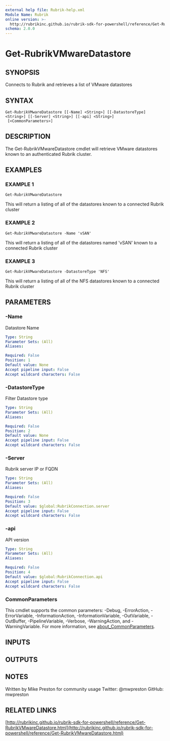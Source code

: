 ```yaml
---
external help file: Rubrik-help.xml
Module Name: Rubrik
online version: >-
  http://rubrikinc.github.io/rubrik-sdk-for-powershell/reference/Get-RubrikVMwareDatastore.html
schema: 2.0.0
---
```


# Get-RubrikVMwareDatastore

## SYNOPSIS

Connects to Rubrik and retrieves a list of VMware datastores

## SYNTAX

```text
Get-RubrikVMwareDatastore [[-Name] <String>] [[-DatastoreType] <String>] [[-Server] <String>] [[-api] <String>]
 [<CommonParameters>]
```

## DESCRIPTION

The Get-RubrikVMwareDatastore cmdlet will retrieve VMware datastores known to an authenticated Rubrik cluster.

## EXAMPLES

### EXAMPLE 1

```text
Get-RubrikVMwareDatastore
```

This will return a listing of all of the datastores known to a connected Rubrik cluster

### EXAMPLE 2

```text
Get-RubrikVMwareDatastore -Name 'vSAN'
```

This will return a listing of all of the datastores named 'vSAN' known to a connected Rubrik cluster

### EXAMPLE 3

```text
Get-RubrikVMwareDatastore -DatastoreType 'NFS'
```

This will return a listing of all of the NFS datastores known to a connected Rubrik cluster

## PARAMETERS

### -Name

Datastore Name

```yaml
Type: String
Parameter Sets: (All)
Aliases:

Required: False
Position: 1
Default value: None
Accept pipeline input: False
Accept wildcard characters: False
```

### -DatastoreType

Filter Datastore type

```yaml
Type: String
Parameter Sets: (All)
Aliases:

Required: False
Position: 2
Default value: None
Accept pipeline input: False
Accept wildcard characters: False
```

### -Server

Rubrik server IP or FQDN

```yaml
Type: String
Parameter Sets: (All)
Aliases:

Required: False
Position: 3
Default value: $global:RubrikConnection.server
Accept pipeline input: False
Accept wildcard characters: False
```

### -api

API version

```yaml
Type: String
Parameter Sets: (All)
Aliases:

Required: False
Position: 4
Default value: $global:RubrikConnection.api
Accept pipeline input: False
Accept wildcard characters: False
```

### CommonParameters

This cmdlet supports the common parameters: -Debug, -ErrorAction, -ErrorVariable, -InformationAction, -InformationVariable, -OutVariable, -OutBuffer, -PipelineVariable, -Verbose, -WarningAction, and -WarningVariable. For more information, see [about\_CommonParameters](http://go.microsoft.com/fwlink/?LinkID=113216).

## INPUTS

## OUTPUTS

## NOTES

Written by Mike Preston for community usage Twitter: @mwpreston GitHub: mwpreston

## RELATED LINKS

[http://rubrikinc.github.io/rubrik-sdk-for-powershell/reference/Get-RubrikVMwareDatastore.html](http://rubrikinc.github.io/rubrik-sdk-for-powershell/reference/Get-RubrikVMwareDatastore.html)


